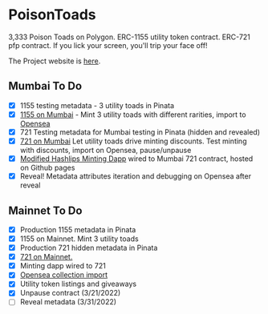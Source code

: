 # PoisonToads
3,333 Poison Toads on Polygon.  ERC-1155 utility token contract.  ERC-721 pfp contract.  If you lick your screen, you'll trip your face off!

The Project website is [here](https://www.capnganj.art/nft-collections/poison-toads).

## Mumbai To Do
- [x] 1155 testing metadata - 3 utility toads in Pinata
- [x] [1155 on Mumbai](https://mumbai.polygonscan.com/address/0x6adf29bf31540f2082ddf85b7fe55c92c191e420) - Mint 3 utility toads with different rarities, import to [Opensea](https://testnets.opensea.io/collection/poisontoadsutility)
- [x] 721 Testing metadata for Mumbai testing in Pinata (hidden and revealed)
- [x] [721 on Mumbai](https://mumbai.polygonscan.com/address/0xe6bda205de2f968271166C4b2650DefB38895De1)  Let utility toads drive minting discounts. Test minting with discounts, import on Opensea, pause/unpause
- [x] [Modified Hashlips Minting Dapp](https://capnganj.github.io/PoisonToadsDapp/) wired to Mumbai 721 contract, hosted on Github pages
- [x] Reveal! Metadata attributes iteration and debugging on Opensea after reveal

## Mainnet To Do
- [x] Production 1155 metadata in Pinata
- [x] 1155 on Mainnet.  Mint 3 utility toads
- [x] Production 721 hidden metadata in Pinata
- [x] [721 on Mainnet.](https://polygonscan.com/token/0x12a3ecd55de986fcb754cb2c9ddbc1de74df6c6b) 
- [x] Minting dapp wired to 721
- [x] [Opensea collection import](https://opensea.io/collection/poison-toads)
- [x] Utility token listings and giveaways
- [x] Unpause contract (3/21/2022)
- [ ] Reveal metadata (3/31/2022)
